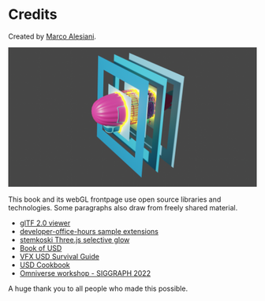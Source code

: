 # Credits

Created by [Marco Alesiani](https://www.linkedin.com/in/marcodiiga/).

![](./images/credits/usd_logo_airship_rendered.png)

This book and its webGL frontpage use open source libraries and technologies. Some paragraphs also draw from freely shared material.

* [glTF 2.0 viewer](https://github.com/donmccurdy/three-gltf-viewer)
* [developer-office-hours sample extensions](https://github.com/mati-nvidia/developer-office-hours)
* [stemkoski Three.js selective glow](http://stemkoski.github.io/Three.js/Selective-Glow.html)
* [Book of USD](https://remedy-entertainment.github.io/USDBook/)
* [VFX USD Survival Guide](https://lucascheller.github.io/VFX-UsdSurvivalGuide/)
* [USD Cookbook](https://github.com/ColinKennedy/USD-Cookbook)
* [Omniverse workshop - SIGGRAPH 2022](https://github.com/NVIDIA-Omniverse/workshop-siggraph-2022/)

A huge thank you to all people who made this possible.